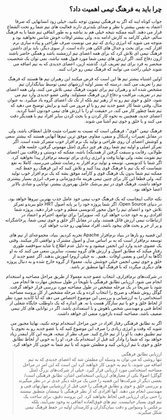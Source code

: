 <div dir="rtl">

## چرا باید به فرهنگ تیمی اهمیت داد؟

جواب کوتاه اینه که اگر به فرهنگی تیمتون توجه نکنید، خیلی زود انسانهایی که صرفا اعتماد به نفس بیشتر یا نظر و صدای بلندتری دارند فعالیت های تیم شما رو تحت الشعاع قرار می دهند. البته ممکنه نتیجه خیلی هم بد نباشه و به طور اتفاقی تیم شما با یه فرهنگ سالم، خیلی کارامد به کارش ادامه بده. ولی بیشتر اوقات خوش شانس نخواهید بود و متوجه می شوید که انرژی زیادی که تیم می تونست صرف طراحی و پیاده سازی نرم افزار کنه، برای بحث و جدال های الکی هدر داده است. از سوی دیگر، باید برای داشتن فرهنگ تیمی ای تلاش کرد که برای همه اعضای تیم ارزمشند باشد و همگی حاضر باشند ازون دفاع کنند. اگر ارزش های تیمی شما مورد قبول همه نباشد، نمی توان یک شخصیت منحصر به فرد برای تیم تعریف کرد. گذشته ازین، اعضای جدیدی که به تیم اضافه می شوند خیلی راحت می توانند که فرهنگ تیمی رو خراب کنند. 

اولین اشتباه بیشتر تیم ها این است که فرض میکنند این رهبران تیم ها هستند که فرهنگ تیم را تعریف می کنند. درسته که بستر اولیه ارزشهای تیمی توسط بنیانگذاران تیم مشخص شده اند و رهبران تیم برای تقویت فرهنگ تیمی تلاش می کنند، ولی همه اعضای تیم در تعریف، مراقبت و دفاع ازین فرهنگ مسئولند. وقتی عضو جدیدی وارد تیم می شود، خلق و خوی تیم رو نه از رهبر تیم بلکه از تک تک اعضای گروه یاد میگیرد. به عنوان مثال، وقتی شما کار عضو جدید تیم رو با او مرور می کنید و برایش توضیح می دهید که تیم شما چطور کار می کند، در حقیقت او را با ارزش های تیمی خودتون آشنا کردید. اعضای جدید، همچنین به نحوه کار کردن و یا بحث کردن سایر افراد تیم با همدیگر دقت می کنند و با خلق و خوی تیم آشنا می شوند. 

فرهنگ تیمی "قوی"، فرهنگی است که نسبت به تغییرات مثبت قابل انعطاف باشد، ولی در مقابل تغییرات رادیکال و منفی، مقاوم. 
موفق ترین تیم‌ها آنهایی هستند که بیشتر سعی و کوشش اعضای آن روی طراحی و تولید یک نرم افزار خوب متمرکز شده است. اگر تمرکز اصلی و اولیه تیم شما روی هر چیز دیگری (مثل مهمونی گرفتن، جلسه های طولانی، رقابت و سبقت گرفتن از همدیگه) باشه، ممکنه که دوستی و رفاقت بین اعضای تیم تقویت بشه، ولی نهایتا وقت و انرژی زیادی برای توسعه نرم‌افزار پیدا نخواهید کرد. اگر شما با کدنویسی، توسعه و تولید نرم افزار به رضایت شغلی می‌رسید، کاملا به نفع شماست که یک تیم با فرهنگ قوی پیدا کنید و تلاش کنید که این فرهنگ رو حفظ کنه. ممکنه تیم شما بدون یک فرهنگ قوی و کارآمد موفق بشه که یک نرم افزار خوب تولید کنه، ولی قطعا این کار برای چنین تیمی هزینه مادی‌و‌زمانی و صرف انرژی بسیار بیشتری خواهد داشت. فرهنگ قوی در تیم بی‌شک عامل بهره‌وری بیشتر، توانایی و شادی بالاتر اعضا خواهد بود. 

نکته جالب اینجاست که یک فرهنگ خوب تیمی خود عامل جذب بهترین نیروها خواهد بود. در دنیای 
Open Source،
اگر شما پروژه خود را بر پایه اصول 
HRT
جلو ببریدو تمرکز تلاش خود و اعضای تیم را حول محور کدنویسی منظم و خوب قرار دهید، پروژه شما افرادی رو به خود جذب خواهد کرد که، سوپرایز!‌ برای تواضع، احترام و اعتماد در ارتباطات تیمی ارزش قائل هستند. ولی در مقابل اگر خلق و خوی تیمی شما، پرخاشگرانه و پر از جر و بحث های بیخود باشد، افراد مشابهی رو جذب خواهد کرد. 

این قضیه رو بارها در بنیاد نرم‌افزار
Apache
تجربه کردیم. بنیاد، مجموعه‌‌ای از تیم های توسعه نرم‌افزار است که به بر اساس مدل و اصول مشترک و توافقی کار میکنند. وقتی یک عضوی جدید وارد این انجمن میشود و به دلیل عدم اطلاع یا شاید سوءقصد طوری رفتار میکند که مطابق اصول و ارزش های گروه نیست، سایرین سعی می کنند که به او (گاهاً به آرامی و بعضی اوقات ..همم.. نه خیلی آروم) آموزش بدهند. اگر عضو جدید از خلق و خوی تیمی انجمن خیلی خوشش نیاید، معمولا از گروه خارج شده و به دنبال پروژه های دیگری میگردد که با فرهنگ آنها منطبق تر باشد. 

در شرکت‌های نرم‌افزاری، انتخاب عضو جدید معمولا از طریق مراحل مصاحبه و استخدام انجام می شود. ارزیابی تطابق فرهنگی یا تلویحاً در طول سنجش مهارت ها انجام می شود یا صریحاً در یک مرحله مشخص در طول مصاحبه مورد بررسی قرار خواهد گرفت. گوگل روش شفاف و صریح را انتخاب کرده و یک مرحله مشخص از کل پروسه مصاحبه استخدامی را به ارزشیابی و بررسی این موضوع اختصاص می دهد که آیا کاندید مورد نظر از لحاظ خلق و خو با تیم سازگار هست یا نه. هر اندازه که یک داوطلب جایگاه شغلی  از لحاظ فنی و مهندسی شخص باهوش و با استعدادی باشد، اگر در توانایی های کار تیمی ضعیف باشد، مصاحبه کننده بازخورد منفی ای خواهد داشت. 

اگر به تطابق فرهنگی رفتار افراد در حین مراحل استخدام توجه نکنید، نهایتا مجبور می شوید که وقت و انرژی زیادی را صرف این موضوع کنید که یا عضو جدید رو به نحوی با تیم تطبیق دهید، یا او را از تیم خارج کنید. صرف نظر از نتیجه، هزینه این کار اینقدر زیاد خواهد بود که شما را وادار کند قبل از استخدام یک فرد، او را به خوبی از لحاظ تطابق خلق و خوی با تیم ارزیابی کنید و مطمئن شوید که با تیم شما به خوبی کار خواهد کرد. 

> ارزیابی تطابق فرهگنی 
> <br>
> تنها روشی که می توان به وسیله آن مطمئن شد که اعضای جدیدی که به تیم اضافه می شوند، با تیم به خوبی کار خواهند کرد این است که این امر در مراحل مصاحبه استخدامی مورد ارزیابی قرار گیرد. خیلی از شرکت‌های بزرگ (مثل گوگل) اصولا یکی از معیارهای ارزیابی استخدامی اشان، تطابق فرهنگی است/ بعضی دیگر از شرکت‌ها این قضیه را حتی یک مرحله دیگر جدی تر در نظر میگیرند و بررسی خلق و خوی و تطابق فرهنگی را حتی قبل از ارزشیابی مهارتهای فنی و مهندسی انجام می دهند. آنها افرادی که از نظر فرهنگی با تیمشان منطبق نیستند را حتی برای ارزیابی فنی لحاظ نخواهند کرد. این پروسه دقیق، برای ساخت یک تیم قوی بسیار حیاتیست. تیم های فوق‌العاده اتفاقی به وجود نمی‌آیند، بلکه برعکس با وسواس و دقت بنیان‌گذاران و کارمندان اولیه در حفظ فرهنگ تیمی شکل میگیرند. 

</div>
